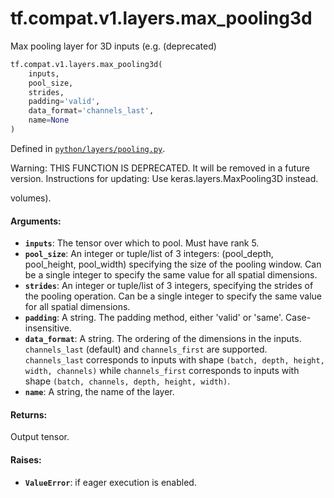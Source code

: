<div itemscope itemtype="http://developers.google.com/ReferenceObject">
<meta itemprop="name" content="tf.compat.v1.layers.max_pooling3d" />
<meta itemprop="path" content="Stable" />
</div>

# tf.compat.v1.layers.max_pooling3d

Max pooling layer for 3D inputs (e.g. (deprecated)

``` python
tf.compat.v1.layers.max_pooling3d(
    inputs,
    pool_size,
    strides,
    padding='valid',
    data_format='channels_last',
    name=None
)
```



Defined in [`python/layers/pooling.py`](/code/stable/tensorflow/python/layers/pooling.py).

<!-- Placeholder for "Used in" -->

Warning: THIS FUNCTION IS DEPRECATED. It will be removed in a future version.
Instructions for updating:
Use keras.layers.MaxPooling3D instead.

volumes).

#### Arguments:


* <b>`inputs`</b>: The tensor over which to pool. Must have rank 5.
* <b>`pool_size`</b>: An integer or tuple/list of 3 integers: (pool_depth, pool_height,
  pool_width) specifying the size of the pooling window. Can be a single
  integer to specify the same value for all spatial dimensions.
* <b>`strides`</b>: An integer or tuple/list of 3 integers, specifying the strides of
  the pooling operation. Can be a single integer to specify the same value
  for all spatial dimensions.
* <b>`padding`</b>: A string. The padding method, either 'valid' or 'same'.
  Case-insensitive.
* <b>`data_format`</b>: A string. The ordering of the dimensions in the inputs.
  `channels_last` (default) and `channels_first` are supported.
  `channels_last` corresponds to inputs with shape `(batch, depth, height,
  width, channels)` while `channels_first` corresponds to inputs with shape
  `(batch, channels, depth, height, width)`.
* <b>`name`</b>: A string, the name of the layer.


#### Returns:

Output tensor.



#### Raises:


* <b>`ValueError`</b>: if eager execution is enabled.